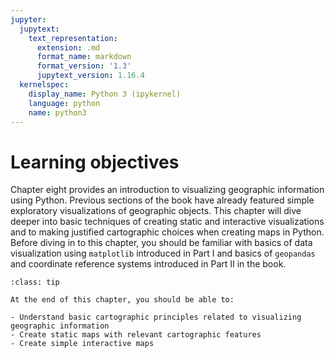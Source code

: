 ```yaml
---
jupyter:
  jupytext:
    text_representation:
      extension: .md
      format_name: markdown
      format_version: '1.3'
      jupytext_version: 1.16.4
  kernelspec:
    display_name: Python 3 (ipykernel)
    language: python
    name: python3
---
```


<!-- #region editable=true slideshow={"slide_type": ""} tags=["learning_objectives"] -->
# Learning objectives
<!-- #endregion -->

<!-- #region editable=true slideshow={"slide_type": ""} -->
Chapter eight provides an introduction to visualizing geographic information using Python. Previous sections of the book have already featured simple exploratory visualizations of geographic objects. This chapter will dive deeper into basic techniques of creating static and interactive visualizations and to making justified cartographic choices when creating maps in Python. Before diving in to this chapter, you should be familiar with basics of data visualization using `matplotlib` introduced in Part I and basics of `geopandas` and coordinate reference systems introduced in Part II in the book.
<!-- #endregion -->

<!-- #region editable=true slideshow={"slide_type": ""} tags=["lo_box"] -->
```{admonition} Learning objectives
:class: tip

At the end of this chapter, you should be able to:

- Understand basic cartographic principles related to visualizing geographic information
- Create static maps with relevant cartographic features
- Create simple interactive maps 


```
<!-- #endregion -->

```python

```
